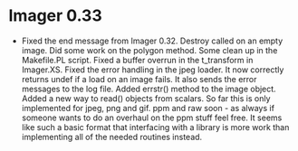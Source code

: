 # Imager 0.33

- Fixed the end message from Imager 0.32.  Destroy called  on an empty image.  Did some work on the polygon method.    Some clean up in the Makefile.PL script.  Fixed a buffer  overrun in the t_transform in Imager.XS.  Fixed the   error handling in the jpeg loader.  It now correctly  returns undef if a load on an image fails.  It also   sends the error messages to the log file.  Added errstr()  method to the image object.  Added a new way to read()  objects from scalars.  So far this is only implemented for  jpeg, png and gif.  ppm and raw soon - as always if someone  wants to do an overhaul on the ppm stuff feel free.  It seems  like such a basic format that interfacing with a library is more  work than implementing all of the needed routines instead.